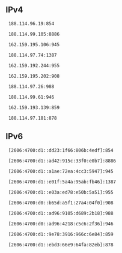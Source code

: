 ## IPv4
```
 188.114.96.19:854
```
```
 188.114.99.105:8886
```
```
 162.159.195.106:945
```
```
 188.114.97.74:1387
```
```
 162.159.192.244:955
```
```
 162.159.195.202:908
```
```
 188.114.97.26:988
```
```
 188.114.99.61:946
```
```
 162.159.193.139:859
```
```
 188.114.97.181:878
```

## IPv6
```
 [2606:4700:d1::dd23:1f66:806b:4edf]:854
```
```
 [2606:4700:d1::ad42:915c:33f0:e0b7]:8886
```
```
 [2606:4700:d1::a1ae:72ea:4cc3:5947]:945
```
```
 [2606:4700:d1::e01f:5a4a:95ab:fb46]:1387
```
```
 [2606:4700:d1::e03a:ed78:e50b:5a51]:955
```
```
 [2606:4700:d0::b65d:a5f1:27a4:04f0]:908
```
```
 [2606:4700:d1::ad96:9105:d689:2b18]:988
```
```
 [2606:4700:d0::ad96:4218:c5c6:2f36]:946
```
```
 [2606:4700:d1::9e78:3916:966c:6e84]:859
```
```
 [2606:4700:d1::ebd3:66e9:64fa:82eb]:878
```
